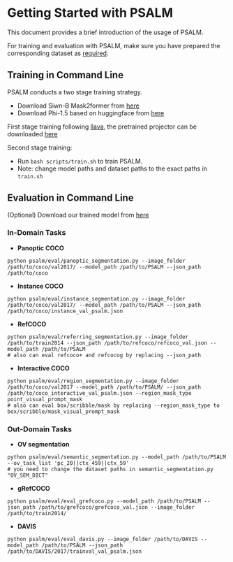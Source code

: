 # Getting Started with PSALM

This document provides a brief introduction of the usage of PSALM.

For training and evaluation with PSALM, make sure you have prepared the corresponding dataset as [required](DATASET.md).

## Training in Command Line
PSALM conducts a two stage training strategy. 
- Download Siwn-B Mask2former from [here](https://dl.fbaipublicfiles.com/maskformer/mask2former/coco/panoptic/maskformer2_swin_base_IN21k_384_bs16_50ep/model_final_54b88a.pkl)
- Download Phi-1.5 based on huggingface from [here](https://huggingface.co/susnato/phi-1_5_dev)

First stage training following [llava](https://github.com/haotian-liu/LLaVA/tree/v1.0.1?tab=readme-ov-file#pretrain-feature-alignment), the pretrained projector can be downloaded [here](https://huggingface.co/EnmingZhang/PSALM_stage1)

Second stage training:
- Run `bash scripts/train.sh` to train PSALM.
- Note: change model paths and dataset paths to the exact paths in `train.sh`


## Evaluation in Command Line
(Optional) Download our trained model from [here](../README.md#model-zoo)
### In-Domain Tasks
- **Panoptic COCO**
```
python psalm/eval/panoptic_segmentation.py --image_folder /path/to/coco/val2017/ --model_path /path/to/PSALM --json_path /path/to/coco
```
- **Instance COCO**
```
python psalm/eval/instance_segmentation.py --image_folder /path/to/coco/val2017/ --model_path /path/to/PSALM --json_path /path/to/coco/instance_val_psalm.json
```
- **RefCOCO**
```
python psalm/eval/referring_segmentation.py --image_folder /path/to/train2014 --json_path /path/to/refcoco/refcoco_val.json --model_path /path/to/PSALM
# also can eval refcoco+ and refcocog by replacing --json_path
```
- **Interactive COCO**
```
python psalm/eval/region_segmentation.py --image_folder /path/to/coco/val2017 --model_path /path/to/PSALM/ --json_path /path/to/coco_interactive_val_psalm.json --region_mask_type point_visual_prompt_mask
# also can eval box/scribble/mask by replacing --region_mask_type to box/scribble/mask_visual_prompt_mask
```
### Out-Domain Tasks
- **OV segmentation**
```
python psalm/eval/semantic_segmentation.py --model_path /path/to/PSALM --ov_task_list 'pc_20||ctx_459||ctx_59'
# you need to change the dataset paths in semantic_segmentation.py "OV_SEM_DICT"
```
- **gRefCOCO**
```
python psalm/eval/eval_grefcoco.py --model_path /path/to/PSALM --json_path /path/to/grefcoco/grefcoco_val.json --image_folder /path/to/train2014/
```
- **DAVIS**
```
python psalm/eval/eval_davis.py --image_folder /path/to/DAVIS --model_path /path/to/PSALM --json_path /path/to/DAVIS/2017/trainval_val_psalm.json
```
